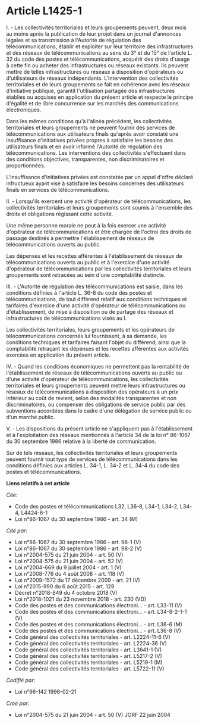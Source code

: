 # Article L1425-1

I. - Les collectivités territoriales et leurs groupements peuvent, deux mois au moins après la publication de leur projet
dans un journal d'annonces légales et sa transmission à l'Autorité de régulation des télécommunications, établir et exploiter
sur leur territoire des infrastructures et des réseaux de télécommunications au sens du 3° et du 15° de l'article L. 32 du
code des postes et télécommunications, acquérir des droits d'usage à cette fin ou acheter des infrastructures ou réseaux
existants. Ils peuvent mettre de telles infrastructures ou réseaux à disposition d'opérateurs ou d'utilisateurs de réseaux
indépendants. L'intervention des collectivités territoriales et de leurs groupements se fait en cohérence avec les réseaux
d'initiative publique, garantit l'utilisation partagée des infrastructures établies ou acquises en application du présent
article et respecte le principe d'égalité et de libre concurrence sur les marchés des communications électroniques.

Dans les mêmes conditions qu'à l'alinéa précédent, les collectivités territoriales et leurs groupements ne peuvent fournir
des services de télécommunications aux utilisateurs finals qu'après avoir constaté une insuffisance d'initiatives privées
propres à satisfaire les besoins des utilisateurs finals et en avoir informé l'Autorité de régulation des télécommunications.
Les interventions des collectivités s'effectuent dans des conditions objectives, transparentes, non discriminatoires et
proportionnées.

L'insuffisance d'initiatives privées est constatée par un appel d'offre déclaré infructueux ayant visé à satisfaire les
besoins concernés des utilisateurs finals en services de télécommunications.

II. - Lorsqu'ils exercent une activité d'opérateur de télécommunications, les collectivités territoriales et leurs
groupements sont soumis à l'ensemble des droits et obligations régissant cette activité.

Une même personne morale ne peut à la fois exercer une activité d'opérateur de télécommunications et être chargée de l'octroi
des droits de passage destinés à permettre l'établissement de réseaux de télécommunications ouverts au public.

Les dépenses et les recettes afférentes à l'établissement de réseaux de télécommunications ouverts au public et à l'exercice
d'une activité d'opérateur de télécommunications par les collectivités territoriales et leurs groupements sont retracées au
sein d'une comptabilité distincte.

III. - L'Autorité de régulation des télécommunications est saisie, dans les conditions définies à l'article L. 36-8 du code
des postes et télécommunications, de tout différend relatif aux conditions techniques et tarifaires d'exercice d'une activité
d'opérateur de télécommunications ou d'établissement, de mise à disposition ou de partage des réseaux et infrastructures de
télécommunications visés au I.

Les collectivités territoriales, leurs groupements et les opérateurs de télécommunications concernés lui fournissent, à sa
demande, les conditions techniques et tarifaires faisant l'objet du différend, ainsi que la comptabilité retraçant les
dépenses et les recettes afférentes aux activités exercées en application du présent article.

IV. - Quand les conditions économiques ne permettent pas la rentabilité de l'établissement de réseaux de télécommunications
ouverts au public ou d'une activité d'opérateur de télécommunications, les collectivités territoriales et leurs groupements
peuvent mettre leurs infrastructures ou réseaux de télécommunications à disposition des opérateurs à un prix inférieur au
coût de revient, selon des modalités transparentes et non discriminatoires, ou compenser des obligations de service public
par des subventions accordées dans le cadre d'une délégation de service public ou d'un marché public.

V. - Les dispositions du présent article ne s'appliquent pas à l'établissement et à l'exploitation des réseaux mentionnés à
l'article 34 de la loi n° 86-1067 du 30 septembre 1986 relative à la liberté de communication.

Sur de tels réseaux, les collectivités territoriales et leurs groupements peuvent fournir tout type de services de
télécommunications dans les conditions définies aux articles L. 34-1, L. 34-2 et L. 34-4 du code des postes et
télécommunications.

**Liens relatifs à cet article**

_Cite_:

  - Code des postes et télécommunications L32, L36-8, L34-1, L34-2, L34-4, L4424-6-1
  - Loi n°86-1067 du 30 septembre 1986 - art. 34 (M)

_Cité par_:

  - Loi n°86-1067 du 30 septembre 1986 - art. 96-1 (V)
  - Loi n°86-1067 du 30 septembre 1986 - art. 98-2 (V)
  - Loi n°2004-575 du 21 juin 2004 - art. 50 (V)
  - Loi n°2004-575 du 21 juin 2004 - art. 52 (V)
  - Loi n°2004-669 du 9 juillet 2004 - art. 1 (V)
  - Loi n°2008-776 du 4 août 2008 - art. 118 (V)
  - Loi n°2009-1572 du 17 décembre 2009 - art. 21 (V)
  - Loi n°2015-990 du 6 août 2015 - art. 129
  - Décret n°2018-849 du 4 octobre 2018 (V)
  - Loi n°2018-1021 du 23 novembre 2018 - art. 230 (VD)
  - Code des postes et des communications électroni... - art. L33-11 (V)
  - Code des postes et des communications électroni... - art. L34-8-2-1-1 (V)
  - Code des postes et des communications électroni... - art. L36-6 (M)
  - Code des postes et des communications électroni... - art. L36-8 (V)
  - Code général des collectivités territoriales - art. L2224-11-6 (V)
  - Code général des collectivités territoriales - art. L2224-36 (V)
  - Code général des collectivités territoriales - art. L3641-1 (V)
  - Code général des collectivités territoriales - art. L5217-2 (V)
  - Code général des collectivités territoriales - art. L5219-1 (M)
  - Code général des collectivités territoriales - art. L5722-11 (V)

_Codifié par_:

  - Loi n°96-142 1996-02-21

_Créé par_:

  - Loi n°2004-575 du 21 juin 2004 - art. 50 (V) JORF 22 juin 2004
